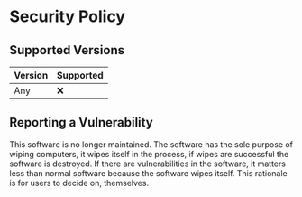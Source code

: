 # Security Policy

## Supported Versions


| Version | Supported          |
| ------- | ------------------ |
| Any     | :x:                |


## Reporting a Vulnerability

This software is no longer maintained.
The software has the sole purpose of wiping computers, it wipes itself in the process, if wipes are successful the software is destroyed.
If there are vulnerabilities in the software, it matters less than normal software because the software wipes itself. 
This rationale is for users to decide on, themselves.
